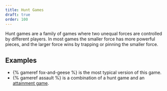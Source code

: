 ```yaml
---
title: Hunt Games
draft: true
order: 100
---
```


Hunt games are a family of games where two unequal forces are controlled by different players. In most games the smaller force has more powerful pieces, and the larger force wins by trapping or pinning the smaller force.

## Examples

- {% gameref fox-and-geese %} is the most typical version of this game.
- {% gameref assault %} is a combination of a hunt game and an [attainment game](articles/families/attainment-games/attainment-games.md).
